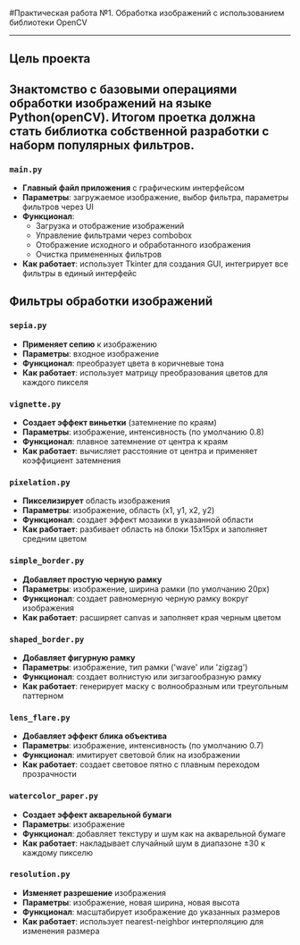#Практическая работа №1. Обработка изображений с использованием библиотеки OpenCV

---

## Цель проекта
Знактомство с базовыми операциями обработки изображений на языке Python(openCV). Итогом проетка должна стать библиотка собственной разработки с наборм популярных фильтров.
---

### `main.py`
- **Главный файл приложения** с графическим интерфейсом
- **Параметры**: загружаемое изображение, выбор фильтра, параметры фильтров через UI
- **Функционал**: 
  - Загрузка и отображение изображений
  - Управление фильтрами через combobox
  - Отображение исходного и обработанного изображения
  - Очистка примененных фильтров
- **Как работает**: использует Tkinter для создания GUI, интегрирует все фильтры в единый интерфейс

##  Фильтры обработки изображений

### `sepia.py`
- **Применяет сепию** к изображению
- **Параметры**: входное изображение
- **Функционал**: преобразует цвета в коричневые тона
- **Как работает**: использует матрицу преобразования цветов для каждого пикселя

### `vignette.py`
- **Создает эффект виньетки** (затемнение по краям)
- **Параметры**: изображение, интенсивность (по умолчанию 0.8)
- **Функционал**: плавное затемнение от центра к краям
- **Как работает**: вычисляет расстояние от центра и применяет коэффициент затемнения

### `pixelation.py`
- **Пикселизирует** область изображения
- **Параметры**: изображение, область (x1, y1, x2, y2)
- **Функционал**: создает эффект мозаики в указанной области
- **Как работает**: разбивает область на блоки 15x15px и заполняет средним цветом

### `simple_border.py`
- **Добавляет простую черную рамку**
- **Параметры**: изображение, ширина рамки (по умолчанию 20px)
- **Функционал**: создает равномерную черную рамку вокруг изображения
- **Как работает**: расширяет canvas и заполняет края черным цветом

### `shaped_border.py`
- **Добавляет фигурную рамку**
- **Параметры**: изображение, тип рамки ('wave' или 'zigzag')
- **Функционал**: создает волнистую или зигзагообразную рамку
- **Как работает**: генерирует маску с волнообразным или треугольным паттерном

### `lens_flare.py`
- **Добавляет эффект блика объектива**
- **Параметры**: изображение, интенсивность (по умолчанию 0.7)
- **Функционал**: имитирует световой блик на изображении
- **Как работает**: создает световое пятно с плавным переходом прозрачности

### `watercolor_paper.py`
- **Создает эффект акварельной бумаги**
- **Параметры**: изображение
- **Функционал**: добавляет текстуру и шум как на акварельной бумаге
- **Как работает**: накладывает случайный шум в диапазоне ±30 к каждому пикселю

### `resolution.py`
- **Изменяет разрешение** изображения
- **Параметры**: изображение, новая ширина, новая высота
- **Функционал**: масштабирует изображение до указанных размеров
- **Как работает**: использует nearest-neighbor интерполяцию для изменения размера

